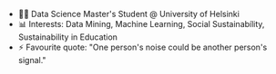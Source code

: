 - 👨‍🎓 Data Science Master's Student @ University of Helsinki
- 📊 Interests: Data Mining, Machine Learning, Social Sustainabílity, Sustainability in Education
- ⚡ Favourite quote: "One person's noise could be another person's signal."
